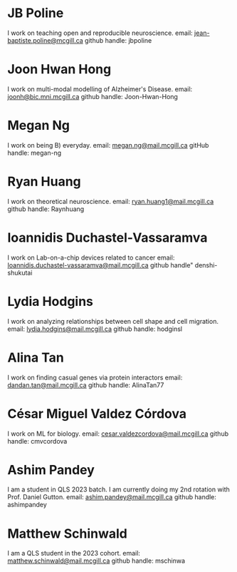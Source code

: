 # JB Poline
I work on teaching open and reproducible neuroscience.
email: jean-baptiste.poline@mcgill.ca
github handle: jbpoline

# Joon Hwan Hong
I work on multi-modal modelling of Alzheimer's Disease.
email: joonh@bic.mni.mcgill.ca
github handle: Joon-Hwan-Hong

# Megan Ng
I work on being B) everyday.
email: megan.ng@mail.mcgill.ca
gitHub handle: megan-ng

# Ryan Huang
I work on theoretical neuroscience.
email: ryan.huang1@mail.mcgill.ca
github handle: Raynhuang

# Ioannidis Duchastel-Vassaramva
I work on Lab-on-a-chip devices related to cancer
email: Ioannidis.duchastel-vassaramva@mail.mcgill.ca
github handle" denshi-shukutai

# Lydia Hodgins
I work on analyzing relationships between cell shape and cell migration.
email: lydia.hodgins@mail.mcgill.ca
github handle: hodginsl

# Alina Tan
I work on finding casual genes via protein interactors
email: dandan.tan@mail.mcgill.ca
github handle: AlinaTan77

# César Miguel Valdez Córdova
I work on ML for biology.
email: cesar.valdezcordova@mail.mcgill.ca
github handle: cmvcordova

# Ashim Pandey
I am a student in QLS 2023 batch. I am currently doing my 2nd rotation with Prof. Daniel Gutton.
email: ashim.pandey@mail.mcgill.ca
github handle: ashimpandey

# Matthew Schinwald
I am a QLS student in the 2023 cohort.
email: matthew.schinwald@mail.mcgill.ca
github handle: mschinwa
